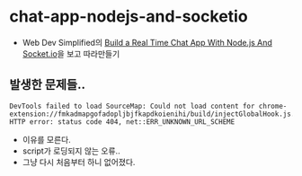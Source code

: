 # chat-app-nodejs-and-socketio

- Web Dev Simplified의 [Build a Real Time Chat App With Node.js And Socket.io](https://youtu.be/rxzOqP9YwmM)을 보고 따라만들기

## 발생한 문제들..

```
DevTools failed to load SourceMap: Could not load content for chrome-extension://fmkadmapgofadopljbjfkapdkoienihi/build/injectGlobalHook.js.map: HTTP error: status code 404, net::ERR_UNKNOWN_URL_SCHEME
```

- 이유를 모른다.
- script가 로딩되지 않는 오류..
- 그냥 다시 처음부터 하니 없어졌다.
